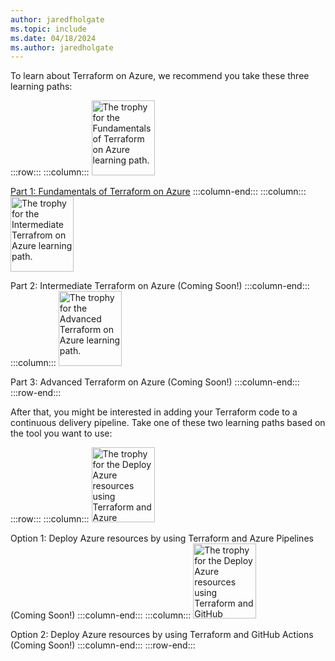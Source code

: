 ```yaml
---
author: jaredfholgate
ms.topic: include
ms.date: 04/18/2024
ms.author: jaredholgate
---
```

To learn about Terraform on Azure, we recommend you take these three learning paths:

:::row:::
:::column:::
[<img src="/training/achievements/terraform/terraform-fundamentals.svg" width="101" height="120" alt="The trophy for the Fundamentals of Terraform on Azure learning path." role="presentation"></img>](xref:learn.terraform-fundamentals)

[Part 1: Fundamentals of Terraform on Azure](xref:learn.terraform-fundamentals)
:::column-end:::
:::column:::
<img src="/training/achievements/terraform/terraform-intermediate.svg" width="101" height="120" alt="The trophy for the Intermediate Terrafrom on Azure learning path." role="presentation"></img>

Part 2: Intermediate Terraform on Azure (Coming Soon!)
:::column-end:::
:::column:::
<img src="/training/achievements/terraform/terraform-advanced.svg" width="101" height="120" alt="The trophy for the Advanced Terraform on Azure learning path." role="presentation"></img>

Part 3: Advanced Terraform on Azure (Coming Soon!)
:::column-end:::
:::row-end:::

After that, you might be interested in adding your Terraform code to a continuous delivery pipeline. Take one of these two learning paths based on the tool you want to use:

:::row:::
:::column:::
<img src="/training/achievements/terraform/terraform-azure-pipelines.svg" width="101" height="120" alt="The trophy for the Deploy Azure resources using Terraform and Azure Pipelines learning path." role="presentation"></img>

Option 1: Deploy Azure resources by using Terraform and Azure Pipelines (Coming Soon!)
:::column-end:::
:::column:::
<img src="/training/achievements/terraform/terraform-github-actions.svg" width="101" height="120" alt="The trophy for the Deploy Azure resources using Terraform and GitHub Actions learning path." role="presentation"></img>

Option 2: Deploy Azure resources by using Terraform and GitHub Actions (Coming Soon!)
:::column-end:::
:::row-end:::
